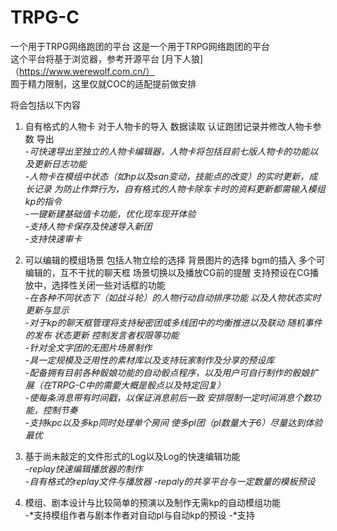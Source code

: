 # TRPG-C
一个用于TRPG网络跑团的平台
这是一个用于TRPG网络跑团的平台  
这个平台将基于浏览器，参考开源平台 [月下人狼]（https://www.werewolf.com.cn/）  
囿于精力限制，这里仅就COC的适配提前做安排  

将会包括以下内容  

1. 自有格式的人物卡 对于人物卡的导入 数据读取 认证跑团记录并修改人物卡参数 导出  
    -*可快速导出至独立的人物卡编辑器，人物卡将包括目前七版人物卡的功能以及更新日志功能*  
    -*人物卡在模组中状态（如hp以及san变动，技能点的改变）的实时更新，成长记录 为防止作弊行为，自有格式的人物卡除车卡时的资料更新都需输入模组kp的指令*  
    -*一键新建基础值卡功能，优化现车现开体验*  
    -*支持人物卡保存及快速导入新团*  
    -*支持快速审卡*

2. 可以编辑的模组场景 包括人物立绘的选择 背景图片的选择 bgm的插入 多个可编辑的，互不干扰的聊天框 场景切换以及播放CG前的提醒 支持预设在CG播放中，选择性关闭一些对话框的功能  
    -*在各种不同状态下（如战斗轮）的人物行动自动排序功能 以及人物状态实时更新与显示*  
    -*对于kp的聊天框管理将支持秘密团或多线团中的均衡推进以及联动 随机事件的发布 状态更新 控制发言者权限等功能*  
    -*针对全文字团的无图片场景制作*   
    -*具一定规模及泛用性的素材库以及支持玩家制作及分享的预设库*   
    -*配备拥有目前各种骰娘功能的自动骰点程序，以及用户可自行制作的骰娘扩展（在TRPG-C中的需要大概是骰点以及特定回复）*  
    -*使每条消息带有时间戳，以保证消息前后一致 安排限制一定时间消息个数功能，控制节奏*  
    -*支持kpc以及多kp同时处理单个房间 使多pl团（pl数量大于6）尽量达到体验最优*  
  
3. 基于尚未敲定的文件形式的Log以及Log的快速编辑功能  
    -*replay快速编辑播放器的制作*  
    -*自有格式的replay文件与播放器*
    -*repaly的共享平台与一定数量的模板预设*

4. 模组、剧本设计与比较简单的预演以及制作无需kp的自动模组功能    
    -*支持模组作者与剧本作者对自动pl与自动kp的预设
    -*支持
     
